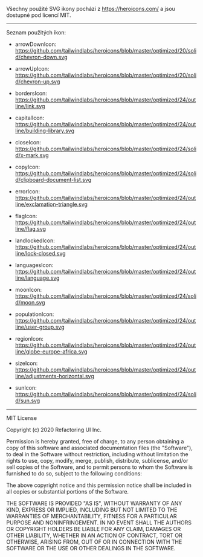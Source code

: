 Všechny použité SVG ikony pochází z https://heroicons.com/ a jsou dostupné pod licencí MIT.

-----

Seznam použitých ikon:

- arrowDownIcon:
https://github.com/tailwindlabs/heroicons/blob/master/optimized/20/solid/chevron-down.svg

- arrowUpIcon:
https://github.com/tailwindlabs/heroicons/blob/master/optimized/20/solid/chevron-up.svg

- bordersIcon:
https://github.com/tailwindlabs/heroicons/blob/master/optimized/24/outline/link.svg

- capitalIcon:
https://github.com/tailwindlabs/heroicons/blob/master/optimized/24/outline/building-library.svg

- closeIcon:
https://github.com/tailwindlabs/heroicons/blob/master/optimized/24/solid/x-mark.svg

- copyIcon:
https://github.com/tailwindlabs/heroicons/blob/master/optimized/24/solid/clipboard-document-list.svg

- errorIcon:
https://github.com/tailwindlabs/heroicons/blob/master/optimized/24/outline/exclamation-triangle.svg

- flagIcon:
https://github.com/tailwindlabs/heroicons/blob/master/optimized/24/outline/flag.svg

- landlockedIcon:
https://github.com/tailwindlabs/heroicons/blob/master/optimized/24/outline/lock-closed.svg

- languagesIcon:
https://github.com/tailwindlabs/heroicons/blob/master/optimized/24/outline/language.svg

- moonIcon:
https://github.com/tailwindlabs/heroicons/blob/master/optimized/24/solid/moon.svg

- populationIcon:
https://github.com/tailwindlabs/heroicons/blob/master/optimized/24/outline/user-group.svg

- regionIcon:
https://github.com/tailwindlabs/heroicons/blob/master/optimized/24/outline/globe-europe-africa.svg

- sizeIcon:
https://github.com/tailwindlabs/heroicons/blob/master/optimized/24/outline/adjustments-horizontal.svg

- sunIcon:
https://github.com/tailwindlabs/heroicons/blob/master/optimized/24/solid/sun.svg

-----

MIT License

Copyright (c) 2020 Refactoring UI Inc.

Permission is hereby granted, free of charge, to any person obtaining a copy
of this software and associated documentation files (the "Software"), to deal
in the Software without restriction, including without limitation the rights
to use, copy, modify, merge, publish, distribute, sublicense, and/or sell
copies of the Software, and to permit persons to whom the Software is
furnished to do so, subject to the following conditions:

The above copyright notice and this permission notice shall be included in all
copies or substantial portions of the Software.

THE SOFTWARE IS PROVIDED "AS IS", WITHOUT WARRANTY OF ANY KIND, EXPRESS OR
IMPLIED, INCLUDING BUT NOT LIMITED TO THE WARRANTIES OF MERCHANTABILITY,
FITNESS FOR A PARTICULAR PURPOSE AND NONINFRINGEMENT. IN NO EVENT SHALL THE
AUTHORS OR COPYRIGHT HOLDERS BE LIABLE FOR ANY CLAIM, DAMAGES OR OTHER
LIABILITY, WHETHER IN AN ACTION OF CONTRACT, TORT OR OTHERWISE, ARISING FROM,
OUT OF OR IN CONNECTION WITH THE SOFTWARE OR THE USE OR OTHER DEALINGS IN THE
SOFTWARE.
